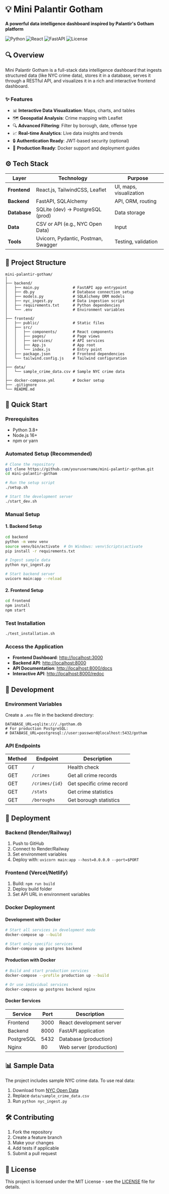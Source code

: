 # 💡 Mini Palantir Gotham

**A powerful data intelligence dashboard inspired by Palantir's Gotham platform**

![Python](https://img.shields.io/badge/python-v3.8+-blue.svg)
![React](https://img.shields.io/badge/react-v18+-blue.svg)
![FastAPI](https://img.shields.io/badge/FastAPI-0.104+-green.svg)
![License](https://img.shields.io/badge/license-MIT-blue.svg)

## 🔍 Overview

Mini Palantir Gotham is a full-stack data intelligence dashboard that ingests structured data (like NYC crime data), stores it in a database, serves it through a RESTful API, and visualizes it in a rich and interactive frontend dashboard.

### ✨ Features

- 📊 **Interactive Data Visualization**: Maps, charts, and tables
- 🗺️ **Geospatial Analysis**: Crime mapping with Leaflet
- 🔍 **Advanced Filtering**: Filter by borough, date, offense type
- 📈 **Real-time Analytics**: Live data insights and trends
- 🔒 **Authentication Ready**: JWT-based security (optional)
- 🚀 **Production Ready**: Docker support and deployment guides

## ⚙️ Tech Stack

| Layer        | Technology                          | Purpose                 |
| ------------ | ----------------------------------- | ----------------------- |
| **Frontend** | React.js, TailwindCSS, Leaflet      | UI, maps, visualization |
| **Backend**  | FastAPI, SQLAlchemy                 | API, ORM, routing       |
| **Database** | SQLite (dev) → PostgreSQL (prod)    | Data storage            |
| **Data**     | CSV or API (e.g., NYC Open Data)    | Input                   |
| **Tools**    | Uvicorn, Pydantic, Postman, Swagger | Testing, validation     |

## 📁 Project Structure

```
mini-palantir-gotham/
│
├── backend/
│   ├── main.py               # FastAPI app entrypoint
│   ├── db.py                 # Database connection setup
│   ├── models.py             # SQLAlchemy ORM models
│   ├── nyc_ingest.py         # Data ingestion script
│   ├── requirements.txt      # Python dependencies
│   └── .env                  # Environment variables
│
├── frontend/
│   ├── public/               # Static files
│   ├── src/
│   │   ├── components/       # React components
│   │   ├── pages/            # Page views
│   │   ├── services/         # API services
│   │   ├── App.js            # App root
│   │   └── index.js          # Entry point
│   ├── package.json          # Frontend dependencies
│   └── tailwind.config.js    # Tailwind configuration
│
├── data/
│   └── sample_crime_data.csv # Sample NYC crime data
│
├── docker-compose.yml        # Docker setup
├── .gitignore
└── README.md
```

## 🚀 Quick Start

### Prerequisites

- Python 3.8+
- Node.js 16+
- npm or yarn

### Automated Setup (Recommended)

```bash
# Clone the repository
git clone https://github.com/yourusername/mini-palantir-gotham.git
cd mini-palantir-gotham

# Run the setup script
./setup.sh

# Start the development server
./start_dev.sh
```

### Manual Setup

#### 1. Backend Setup

```bash
cd backend
python -m venv venv
source venv/bin/activate  # On Windows: venv\Scripts\activate
pip install -r requirements.txt

# Ingest sample data
python nyc_ingest.py

# Start backend server
uvicorn main:app --reload
```

#### 2. Frontend Setup

```bash
cd frontend
npm install
npm start
```

### Test Installation

```bash
./test_installation.sh
```

### Access the Application

- **Frontend Dashboard**: [http://localhost:3000](http://localhost:3000)
- **Backend API**: [http://localhost:8000](http://localhost:8000)
- **API Documentation**: [http://localhost:8000/docs](http://localhost:8000/docs)
- **Interactive API**: [http://localhost:8000/redoc](http://localhost:8000/redoc)

## 🔧 Development

### Environment Variables

Create a `.env` file in the backend directory:

```env
DATABASE_URL=sqlite:///./gotham.db
# For production PostgreSQL:
# DATABASE_URL=postgresql://user:password@localhost:5432/gotham
```

### API Endpoints

| Method | Endpoint        | Description               |
| ------ | --------------- | ------------------------- |
| GET    | `/`             | Health check              |
| GET    | `/crimes`       | Get all crime records     |
| GET    | `/crimes/{id}`  | Get specific crime record |
| GET    | `/stats`        | Get crime statistics      |
| GET    | `/boroughs`     | Get borough statistics    |

## 🚀 Deployment

### Backend (Render/Railway)

1. Push to GitHub
2. Connect to Render/Railway
3. Set environment variables
4. Deploy with: `uvicorn main:app --host=0.0.0.0 --port=$PORT`

### Frontend (Vercel/Netlify)

1. Build: `npm run build`
2. Deploy build folder
3. Set API URL in environment variables

### Docker Deployment

#### Development with Docker

```bash
# Start all services in development mode
docker-compose up --build

# Start only specific services
docker-compose up postgres backend
```

#### Production with Docker

```bash
# Build and start production services
docker-compose --profile production up --build

# Or use individual services
docker-compose up postgres backend nginx
```

#### Docker Services

| Service    | Port | Description                      |
| ---------- | ---- | -------------------------------- |
| Frontend   | 3000 | React development server         |
| Backend    | 8000 | FastAPI application              |
| PostgreSQL | 5432 | Database (production)            |
| Nginx      | 80   | Web server (production)          |

## 📊 Sample Data

The project includes sample NYC crime data. To use real data:

1. Download from [NYC Open Data](https://data.cityofnewyork.us/)
2. Replace `data/sample_crime_data.csv`
3. Run `python nyc_ingest.py`

## 🛠️ Contributing

1. Fork the repository
2. Create a feature branch
3. Make your changes
4. Add tests if applicable
5. Submit a pull request

## 📄 License

This project is licensed under the MIT License - see the [LICENSE](LICENSE) file for details.


